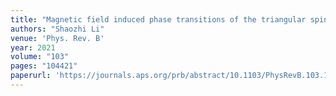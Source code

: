 ```yaml
---
title: "Magnetic field induced phase transitions of the triangular spin model"
authors: "Shaozhi Li"
venue: 'Phys. Rev. B'
year: 2021
volume: "103"
pages: "104421"
paperurl: 'https://journals.aps.org/prb/abstract/10.1103/PhysRevB.103.104421'
---
```

